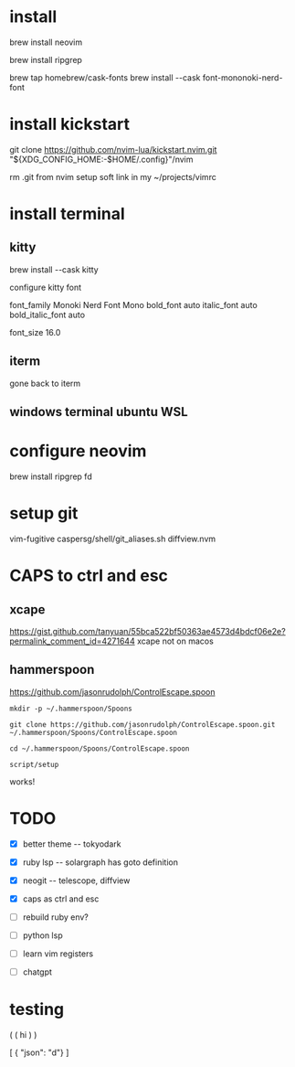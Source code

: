 
# install

brew install neovim

brew install ripgrep

<!-- from https://gist.github.com/davidteren/898f2dcccd42d9f8680ec69a3a5d350e -->

brew tap homebrew/cask-fonts
brew install --cask font-mononoki-nerd-font

# install kickstart

git clone https://github.com/nvim-lua/kickstart.nvim.git "${XDG_CONFIG_HOME:-$HOME/.config}"/nvim

rm .git from nvim
setup soft link in my ~/projects/vimrc

# install terminal
## kitty

brew install --cask kitty

configure kitty font

font_family Monoki Nerd Font Mono
bold_font auto
italic_font auto
bold_italic_font auto

font_size 16.0

## iterm
gone back to iterm

## windows terminal ubuntu WSL

# configure neovim

brew install ripgrep fd


# setup git
vim-fugitive
caspersg/shell/git_aliases.sh
diffview.nvm

# CAPS to ctrl and esc
## xcape
https://gist.github.com/tanyuan/55bca522bf50363ae4573d4bdcf06e2e?permalink_comment_id=4271644
xcape not on macos

## hammerspoon
https://github.com/jasonrudolph/ControlEscape.spoon
```
mkdir -p ~/.hammerspoon/Spoons

git clone https://github.com/jasonrudolph/ControlEscape.spoon.git ~/.hammerspoon/Spoons/ControlEscape.spoon

cd ~/.hammerspoon/Spoons/ControlEscape.spoon

script/setup
```

works!

# TODO
- [x] better theme
-- tokyodark
- [x] ruby lsp 
-- solargraph has goto definition
- [x] neogit 
-- telescope, diffview
- [x] caps as ctrl and esc
- [ ] rebuild ruby env?
- [ ] python lsp
- [ ] learn vim registers
- [ ] chatgpt


# testing

( ( hi ) )

[ { "json": "d"} ]

